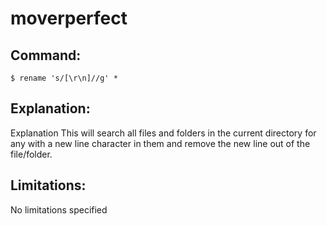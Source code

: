 # moverperfect

## Command:
```
$ rename 's/[\r\n]//g' *
```

## Explanation:
Explanation
This will search all files and folders in the current directory for any with a new line character in them and remove the new line out of the file/folder.

## Limitations:
No limitations specified

